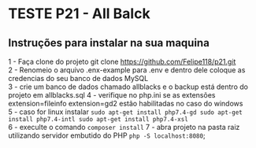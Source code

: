 # TESTE P21 - All Balck

## Instruções para instalar na sua maquina

1 - Faça clone do projeto git clone https://github.com/Felipe118/p21.git <br>
2 - Renomeio o arquivo .enx-example para .env e dentro dele coloque as credencias do seu banco de dados MySQL <br>
3 - crie um banco de dados chamado allblacks e o backup está dentro do projeto em allblacks.sql 
4 - verifique no php.ini se as extensões extension=fileinfo extension=gd2 estão habilitadas no caso do windows <br>
5 - caso for linux instalar ```sudo apt-get install php7.4-gd sudo apt-get install php7.4-intl sudo apt-get install php7.4-xsl``` <br>
6 - execulte o comando ``` composer install ```
7 - abra projeto na pasta raiz utilizando servidor embutido do PHP ``` php -S localhost:8080 ```;
